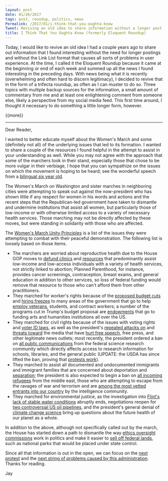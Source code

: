 ```yaml
---
layout: post
date: 01/26/2017
tags: post, roundup, politics, news
Permalink: /2017/01/i-think-that-you-oughta-know
Tweet: Reviving an old idea to share information without a longer post, automating where possible along the way.
title: I Think That You Oughta Know (formerly Eloquent Roundup)
---
```


Today, I would like to revive an old idea I had a couple years ago to share out information that I found interesting without the need for longer postings and without the Link List format that causes all sorts of problems in user experience. At the time, I called it the Eloquent Roundup because it came at the beginning or end of each week and summed up all the news I found interesting in the preceding days. With news being what it is recently (overwhelming and often hard to discern legitimacy), I decided to revive that in the form of a trifecta roundup, as often as I can muster to do so. Three topics with multiple backup sources for the information, a small amount of commentary from me and at least one enlightening comment from someone else, likely a perspective from my social media feed. This first time around, I thought it necessary to do something a little longer form, however.

{{more}}

<hr />

Dear Reader,

I wanted to better educate myself about the Women's March and some (definitely not all) of the underlying issues that led to its formation. I wanted to share a couple of the resources I found helpful in the attempt to assist in your understanding as well. While you may not agree with the approach that some of the marchers took in their stand, especially those that chose to be more vulgar in their verbiage, I hope that you can sympathize on the issues on which the movement is hoping to be heard; see the wonderful speech from a [bilingual six year old][1].

The Women's March on Washington and sister marches in neighboring cities were attempting to speak out against the now-president who has shown little if any respect for women in his words and actions and the recent steps that the Republican-led government have taken to dismantle and undermine institutions that assist all women, but particularly those of low-income or with otherwise limited access to a variety of necessary health services. Those marching may not be directly affected by these moves, but were standing in solidarity with those who are affected.

The [Women's March Unity Principles][2] is a list of the issues they were attempting to combat with their peaceful demonstration. The following list is loosely based on those items.

+ The marchers are worried about reproductive health due to the House GOP moves to [defund clinics][3] and [resources][4] that predominantly assist low-income and low-access individuals with a variety of health services, not strictly linked to abortion; Planned Parenthood, for instance, provides cancer screenings, contraception, breast exams, and general education in addition to other services, so loss of federal funding would remove that resource to those who can't afford them from other practitioners. 
+ They marched for worker's rights because of the [proposed budget cuts][5] and [hiring freezes][6] to many areas of the government that go to help [employ veterans][7], students, and contract workers; a number of the programs cut in Trump's budget proposal are [endowments][8] that go to funding arts and humanities institutions all over the US.
+ They marched for civil rights because of the issues with voting rights and [voter ID laws][9], as well as the president's [repeated attacks on][10] and [threats toward][11] the media that have [hurt free speech][12], free press, and other legitimate news outlets; most recently, the president ordered a ban on [all public communications][13] from the federal science research community which directly affects access to research information for schools, libraries, and the general public (UPDATE: the USDA has since lifted the ban, proving that [protests work][14]).
+ They marched to assist all documented and undocumented immigrants and immigrant families that are concerned about deportation and [separation][15]; the president is also expected to begin a ban on [all incoming refugees][16] from the middle east, those who are attempting to escape from the ravages of war and terrorism and are [among the most vetted entrants into our country][17] by the intelligence community.
+ They marched for environmental justice, as the investigation into [Flint's lack of stable water conditions][18] abruptly ends, negotiations reopen for [two controversial US oil pipelines][19], and the president's general denial of [climate change science][20] bring up questions about the future health of our planet as a whole.

In addition to the above, although not specifically called out by the march, the House has started down a path to dismantle the way [ethics oversight commissions][21] work in politics and make it easier to [sell off federal lands][22], such as national parks that would be placed under state control.

Since all that information is out in the open, we can focus on the [next protest][23] and the [next string of problems caused by this administration][24]. Thanks for reading.

Jay

[1]:	https://www.youtube.com/watch?v=qPa464CEbuE&feature=youtu.be
[2]:	https://www.womensmarch.com/principles
[3]:	http://www.jsonline.com/story/news/politics/2017/01/05/ryan-gop-defund-planned-parenthood-obamacare-repeal/96212550/
[4]:	https://www.theguardian.com/world/2017/jan/23/trump-abortion-gag-rule-international-ngo-funding
[5]:	http://thehill.com/policy/finance/314991-trump-team-prepares-dramatic-cuts
[6]:	https://www.propublica.org/article/trump-administration-imposes-freeze-on-epa-grants-and-contracts
[7]:	http://www.cnn.com/2017/01/23/politics/donald-trump-hiring-freeze-federal-government/index.html
[8]:	https://www.yahoo.com/news/president-trump-wants-kill-17-161124406.html
[9]:	https://www.thenation.com/article/wisconsins-voter-id-law-could-block-300000-registered-voters-from-the-polls/
[10]:	https://www.nytimes.com/2017/01/24/us/politics/unauthorized-immigrant-voting-trump-lie.html?smid=tw-share&_r=0
[11]:	http://www.usatoday.com/story/news/politics/onpolitics/2017/01/11/trump-cnn-press-conference/96447880/
[12]:	https://www.washingtonpost.com/news/the-fix/wp/2017/01/21/sean-spicer-held-a-press-conference-he-didnt-take-questions-or-tell-the-whole-truth/?utm_term=.eafe9b4cd601
[13]:	https://www.scientificamerican.com/article/trump-administration-restricts-news-from-federal-scientists-at-usda-epa/
[14]:	https://www.buzzfeed.com/dinograndoni/trump-agriculture-department?utm_term=.yr4wj9kZq#.ab4n6e1GK
[15]:	https://www.nytimes.com/2017/01/25/us/politics/refugees-immigrants-wall-trump.html?rref=collection/newseventcollection/The%20Trump%20White%20House&action=click&contentCollection=Politics&module=Collection&region=Marginalia&src=me&version=newsevent&pgtype=article
[16]:	http://www.reuters.com/article/us-usa-trump-immigration-exclusive-idUSKBN1582XQ
[17]:	https://youtu.be/s5y70oKbAKY "Syrian Refugees, Part 1 - Full Frontal with Samantha Bee"
[18]:	http://www.pbs.org/newshour/rundown/house-gop-quietly-closes-flint-mich-water-investigation/
[19]:	https://www.washingtonpost.com/news/energy-environment/wp/2017/01/24/trump-gives-green-light-to-dakota-access-keystone-xl-oil-pipelines/?utm_term=.99190a8209a4
[20]:	http://www.chicagotribune.com/news/nationworld/ct-cdc-climate-change-conference-canceled-20170123-story.html
[21]:	http://www.nbcnews.com/politics/congress/house-gop-votes-move-ethics-oversight-under-its-own-control-n702471
[22]:	https://www.washingtonpost.com/news/energy-environment/wp/2017/01/03/house-gop-rules-change-would-make-it-easier-to-sell-off-federal-land/?utm_term=.1dbfbc1bfca7
[23]:	http://www.scientistsmarchonwashington.com
[24]:	http://www.politico.com/agenda/story/2017/01/trump-immigration-enforcement-priorities-000290